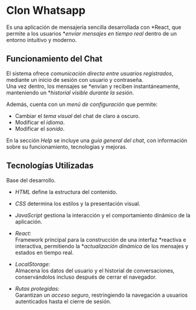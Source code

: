 <!-- markdown -->
# Clon Whatsapp

Es una aplicación de mensajería sencilla desarrollada con *React, que permite a los usuarios **enviar mensajes en tiempo real* dentro de un entorno intuitivo y moderno.

## Funcionamiento del Chat 

El sistema ofrece *comunicación directa entre usuarios registrados*, mediante un inicio de sesión con usuario y contraseña.  
Una vez dentro, los mensajes se *envían y reciben instantáneamente, manteniendo un **historial visible durante la sesión*.

Además, cuenta con un *menú de configuración* que permite:
- Cambiar el *tema visual* del chat de claro a oscuro.  
- Modificar el *idioma*.  
- Modificar el *sonido*. 

En la sección *Help* se incluye una *guía general del chat*, con información sobre su funcionamiento, tecnologias y mejoras.

## Tecnologías Utilizadas

 Base del desarrollo.  
  - *HTML* define la estructura del contenido.  
  - *CSS* determina los estilos y la presentación visual.  
  - *JavaScript* gestiona la interacción y el comportamiento dinámico de la aplicación.

- *React:*  
  Framework principal para la construcción de una interfaz *reactiva e interactiva, permitiendo la **actualización dinámica* de los mensajes y estados en tiempo real.

- *LocalStorage:*  
  Almacena los datos del usuario y el historial de conversaciones, conservándolos incluso después de cerrar el navegador.

- *Rutas protegidas:*  
  Garantizan un *acceso seguro*, restringiendo la navegación a usuarios autenticados hasta el cierre de sesión.